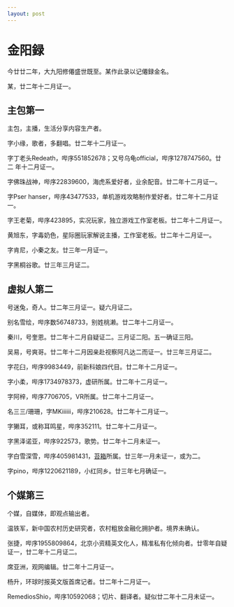 ```yaml
---
layout: post
---
```

金阳録
======

今廿廿二年，大九阳修僊盛世既至。某作此录以记僊録金名。

某，廿二年十二月证一。

主包第一
--------

主包，主播，生活分享内容生产者。

字小缘，歌者，多翻唱。廿二年十二月证一。

字丁老头Redeath，哔序551852678；又号乌龟official，哔序1278747560。廿二
年十二月证一。

字佛珠战神，哔序22839600，海虎系爱好者，业余配音。廿二年十二月证一。

字Pser hanser，哔序43477533，单机游戏攻略制作爱好者。廿二年十二月证一。

字王老菊，哔序423895，实况玩家，独立游戏工作室老板。廿二年十二月证一。

黄旭东，字毒奶色，星际圈玩家解说主播，工作室老板。廿二年十二月证一。

字肯尼，小秦之友。廿三年一月证一。

字黑桐谷歌。廿三年三月证二。

虚拟人第二
----------

号迷兔，奇人。廿二年三月证一。疑六月证二。

别名雪绘，哔序数56748733，别姓桃濑。廿二年十二月证一。

秦川，号奎恩。廿二年十二月自疑证二。三月证二阳。五一确证三阳。

吴易，号爽哥。廿二年十二月因亲赴视察阿凡达二而证一。廿三年三月证二。

字花臼，哔序9983449，前新科娘四代目。廿二年十二月证一。

字小柔，哔序1734978373，虚研所属。廿二年十二月证一。

字阿梓，哔序7706705，VR所属。廿二年十二月证一。

名三三/珊珊，字MKiiiiii，哔序210628。廿二年十二月证一。

字獭耳，或称耳鸣星，哔序352111。廿二年十二月证一。

字黑泽诺亚，哔序922573，歌势。廿二年十二月未证一。

字白雪深雪，哔序405981431，[苔箱](https://schedule.noripro.jp/)所属。廿三年一月未证一，或为二。

字pino，哔序1220621189，小红同乡。廿三年七月确证一。

个媒第三
--------

个媒，自媒体，即观点输出者。

温铁军，新中国农村历史研究者，农村粗放金融化拥护者。境界未确认。

张捷，哔序1955809864，北京小资精英文化人，精准私有化倾向者。廿零年自疑
证一，廿二年十二月证二。

席亚洲，观网编辑。廿二年十二月证一。

杨升，环球时报英文版首席记者。廿二年十二月证一。

RemediosShio，哔序10592068；切片、翻译者。疑似廿二年十二月未证一。
